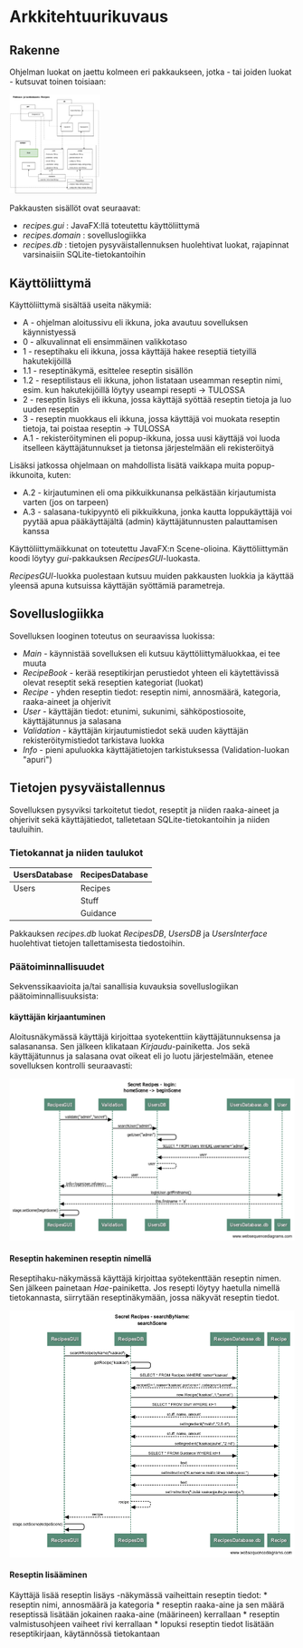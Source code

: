 # Arkkitehtuurikuvaus


## Rakenne

Ohjelman luokat on jaettu kolmeen eri pakkaukseen, jotka - tai joiden luokat - kutsuvat toinen toisiaan:

<img src="https://github.com/a-bzzzz/ot-harjoitustyo/blob/master/dokumentaatio/arkkitehtuuri/Pakkaus_ja_luokkakaavio-Recipes.png" width="160">

Pakkausten sisällöt ovat seuraavat:
* _recipes.gui_     : JavaFX:llä toteutettu käyttöliittymä
* _recipes.domain_  : sovelluslogiikka
* _recipes.db_       : tietojen pysyväistallennuksen huolehtivat luokat, rajapinnat varsinaisiin SQLite-tietokantoihin


## Käyttöliittymä

Käyttöliittymä sisältää useita näkymiä:
* A   - ohjelman aloitussivu eli ikkuna, joka avautuu sovelluksen käynnistyessä
* 0   - alkuvalinnat eli ensimmäinen valikkotaso
* 1   - reseptihaku eli ikkuna, jossa käyttäjä hakee reseptiä tietyillä hakutekijöillä
* 1.1 - reseptinäkymä, esittelee reseptin sisällön
* 1.2 - reseptilistaus eli ikkuna, johon listataan useamman reseptin nimi, esim. kun hakutekijöillä löytyy useampi resepti -> TULOSSA
* 2   - reseptin lisäys eli ikkuna, jossa käyttäjä syöttää reseptin tietoja ja luo uuden reseptin
* 3   - reseptin muokkaus eli ikkuna, jossa käyttäjä voi muokata reseptin tietoja, tai poistaa reseptin -> TULOSSA
* A.1 - rekisteröityminen eli popup-ikkuna, jossa uusi käyttäjä voi luoda itselleen käyttäjätunnukset ja tietonsa järjestelmään eli rekisteröityä

Lisäksi jatkossa ohjelmaan on mahdollista lisätä vaikkapa muita popup-ikkunoita, kuten:
* A.2 - kirjautuminen eli oma pikkuikkunansa pelkästään kirjautumista varten (jos on tarpeen)
* A.3 - salasana-tukipyyntö eli pikkuikkuna, jonka kautta loppukäyttäjä voi pyytää apua pääkäyttäjältä (admin) käyttäjätunnusten palauttamisen kanssa

Käyttöliittymäikkunat on toteutettu JavaFX:n Scene-olioina. Käyttöliittymän koodi löytyy _gui_-pakkauksen _RecipesGUI_-luokasta.

_RecipesGUI_-luokka puolestaan kutsuu muiden pakkausten luokkia ja käyttää yleensä apuna kutsuissa käyttäjän syöttämiä parametreja.


## Sovelluslogiikka

Sovelluksen looginen toteutus on seuraavissa luokissa:
* *Main*        - käynnistää sovelluksen eli kutsuu käyttöliittymäluokkaa, ei tee muuta
* *RecipeBook*  - kerää reseptikirjan perustiedot yhteen eli käytettävissä olevat reseptit sekä reseptien kategoriat (luokat)
* *Recipe*      - yhden reseptin tiedot: reseptin nimi, annosmäärä, kategoria, raaka-aineet ja ohjerivit
* *User*        - käyttäjän tiedot: etunimi, sukunimi, sähköpostiosoite, käyttäjätunnus ja salasana
* *Validation*  - käyttäjän kirjautumistiedot sekä uuden käyttäjän rekisteröitymistiedot tarkistava luokka
* *Info*        - pieni apuluokka käyttäjätietojen tarkistuksessa (Validation-luokan "apuri")


## Tietojen pysyväistallennus

Sovelluksen pysyviksi tarkoitetut tiedot, reseptit ja niiden raaka-aineet ja ohjerivit sekä käyttäjätiedot, talletetaan SQLite-tietokantoihin ja niiden tauluihin.

### Tietokannat ja niiden taulukot

| UsersDatabase | RecipesDatabase |
| :-------------| :---------------|
| Users         | Recipes         |
|               | Stuff           |
|               | Guidance        |


Pakkauksen _recipes.db_ luokat _RecipesDB_, _UsersDB_ ja _UsersInterface_ huolehtivat tietojen tallettamisesta tiedostoihin. 


### Päätoiminnallisuudet

Sekvenssikaavioita ja/tai sanallisia kuvauksia sovelluslogiikan päätoiminnallisuuksista:

#### käyttäjän kirjaantuminen

Aloitusnäkymässä käyttäjä kirjoittaa syotekenttiin käyttäjätunnuksensa ja salasanansa. Sen jälkeen klikataan  _Kirjaudu_-painiketta. Jos sekä käyttäjätunnus ja salasana ovat oikeat eli jo luotu järjestelmään, etenee sovelluksen kontrolli seuraavasti:

<img src="https://github.com/a-bzzzz/ot-harjoitustyo/blob/master/dokumentaatio/arkkitehtuuri/Sekvenssikaavio_Recipes_login.png" width="750">

#### Reseptin hakeminen reseptin nimellä

Reseptihaku-näkymässä käyttäjä kirjoittaa syötekenttään reseptin nimen. Sen jälkeen painetaan _Hae_-painiketta. Jos resepti löytyy haetulla nimellä tietokannasta, siirrytään reseptinäkymään, jossa näkyvät reseptin tiedot.

<img src="https://github.com/a-bzzzz/ot-harjoitustyo/blob/master/dokumentaatio/arkkitehtuuri/Sekvenssikaavio_Recipes-searchByName.png" width="750">

#### Reseptin lisääminen

Käyttäjä lisää reseptin lisäys -näkymässä vaiheittain reseptin tiedot:
\* reseptin nimi, annosmäärä ja kategoria
\* reseptin raaka-aine ja sen määrä reseptissä lisätään jokainen raaka-aine (määrineen) kerrallaan
\* reseptin valmistusohjeen vaiheet rivi kerrallaan
\* lopuksi reseptin tiedot lisätään reseptikirjaan, käytännössä tietokantaan


